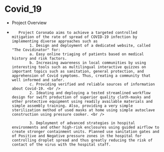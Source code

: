 # Covid_19
- Project Overview
-        Project CoronaGo aims to achieve a targeted controlled mitigation of the rate of spread of COVID-19 infection by implementing diverse approaches such as
              1. Design and deployment of a dedicated website, called "The Covidinator" for:
              a. Easy online triaging of patients based on medical history and risk factors. 
              b. Increasing awareness in local communities by using interesting tools such as multilingual interactive quizzes on important topics such as sanitation, general protection, and apprehension of Covid symptoms. Thus, creating a community that well informed and safer. 
              c. Providing verified and reliable sources of information about Covid-19. <br />
              2. Ideating and deploying a tested streamlined workflow design for swift production of superior quality cloth-masks and other protective equipment using readily available materials and simple assembly training. Also, providing a very simple sterilization method of used masks at home using simple autoclave construction using pressure cooker. <br />
              
              3. Deployment of advanced strategies in hospital environments and other high-risk enclosures using guided airflow to create stronger containment units. Planned use sanitation gates and of Positive and Negative pressure zones in the hospital for controlling droplet spread and thus greatly reducing the risk of contact of the virus with the hospital staff.
            
